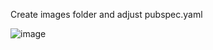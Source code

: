 Create images folder and adjust pubspec.yaml

![image](https://github.com/companyakis/flutter-bootcamp/assets/77589867/34e933e8-7b45-4222-b8ed-c609c28d91e9)
